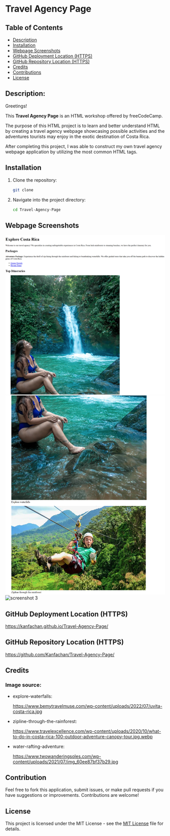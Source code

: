 # Travel Agency Page

## Table of Contents

- [Description](#description)
- [Installation](#installation)
- [Webpage Screenshots](#webpage-screenshots)
- [GitHub Deployment Location (HTTPS)](#github-deployment-location-https)
- [GitHub Repository Location (HTTPS)](#github-repository-location-https)
- [Credits](#credits)
- [Contributions](#contributions)
- [License](#license)

## Description:

Greetings!

This **Travel Agency Page** is an HTML workshop offered by freeCodeCamp. 

The purpose of this HTML project is to learn and better understand HTML by creating a travel agency webpage showcasing possible activities and the adventures tourists may enjoy in the exotic destination of Costa Rica. 

After completing this project, I was able to construct my own travel agency webpage application by utilizing the most common HTML tags.


## Installation

1. Clone the repository:
   ```bash
   git clone 
   ```
2. Navigate into the project directory:
   ```bash
   cd Travel-Agency-Page
   ```

## Webpage Screenshots

![](/screenshots/screenshot1.png "screenshot 1")
![](/screenshots/screenshot2.png "screenshot 2")
![](/screenshots/screenshot3.png "screenshot 3")

## GitHub Deployment Location (HTTPS)

https://kanfachan.github.io/Travel-Agency-Page/

## GitHub Repository Location (HTTPS)

https://github.com/Kanfachan/Travel-Agency-Page/


## Credits


### Image source:

* explore-waterfalls:

  https://www.bemytravelmuse.com/wp-content/uploads/2022/07/uvita-costa-rica.jpg


* zipline-through-the-rainforest:

  https://www.travelexcellence.com/wp-content/uploads/2020/10/what-to-do-in-costa-rica-100-outdoor-adventure-canopy-tour.jpg.webp


* water-rafting-adventure:

  https://www.twowanderingsoles.com/wp-content/uploads/2021/07/img_60ee87bf37b29.jpg


## Contribution

Feel free to fork this application, submit issues, or make pull requests if you have suggestions or improvements. Contributions are welcome!

## License

This project is licensed under the MIT License - see the [MIT License](LICENSE) file for details.